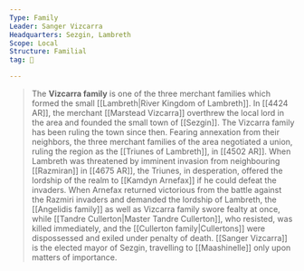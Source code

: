 ```yaml
---
Type: Family
Leader: Sanger Vizcarra
Headquarters: Sezgin, Lambreth
Scope: Local
Structure: Familial
tag: 👥

---
```


> The **Vizcarra family** is one of the three merchant families which formed the small [[Lambreth|River Kingdom of Lambreth]]. In [[4424 AR]], the merchant [[Marstead Vizcarra]] overthrew the local lord in the area and founded the small town of [[Sezgin]]. The Vizcarra family has been ruling the town since then. Fearing annexation from their neighbors, the three merchant families of the area negotiated a union, ruling the region as the [[Triunes of Lambreth]], in [[4502 AR]]. When Lambreth was threatened by imminent invasion from neighbouring [[Razmiran]] in [[4675 AR]], the Triunes, in desperation, offered the lordship of the realm to [[Kamdyn Arnefax]] if he could defeat the invaders. When Arnefax returned victorious from the battle against the Razmiri invaders and demanded the lordship of Lambreth, the [[Angelidis family]] as well as Vizcarra family swore fealty at once, while [[Tandre Cullerton|Master Tandre Cullerton]], who resisted, was killed immediately, and the [[Cullerton family|Cullertons]] were dispossessed and exiled under penalty of death.
> [[Sanger Vizcarra]] is the elected mayor of Sezgin, travelling to [[Maashinelle]] only upon matters of importance.







